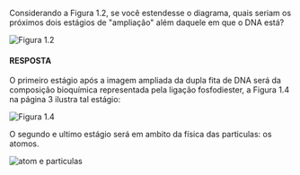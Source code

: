 Considerando a Figura 1.2, se você estendesse o diagrama, quais seriam os próximos dois estágios de "ampliação" além daquele em que o DNA está? 

![Figura 1.2](https://pbs.twimg.com/media/D5kjWwCWsAYGUsU.jpg)

#### RESPOSTA

O primeiro estágio após a imagem ampliada da dupla fita de DNA será da composição bioquímica representada pela ligação fosfodiester, a Figura 1.4 na página 3 ilustra tal estágio:

![Figura 1.4](https://pbs.twimg.com/media/D5pqPn6WkAIYyaM.jpg:large)

O segundo e ultimo estágio será em ambito da física das particulas: os atomos.

![atom e particulas](https://s1.static.brasilescola.uol.com.br/artigos/6a3a1976a0099def0e93a5066b1ee1bd.jpg?i=https://brasilescola.uol.com.br/upload/conteudo/images/6a3a1976a0099def0e93a5066b1ee1bd.jpg)
